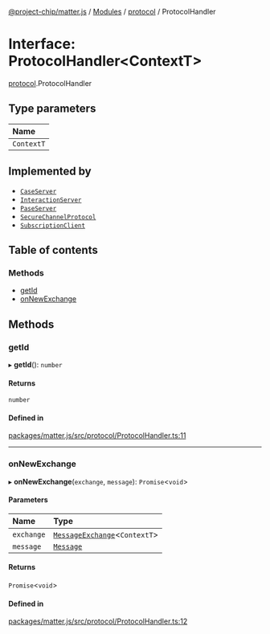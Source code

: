 [@project-chip/matter.js](../README.md) / [Modules](../modules.md) / [protocol](../modules/protocol.md) / ProtocolHandler

# Interface: ProtocolHandler<ContextT\>

[protocol](../modules/protocol.md).ProtocolHandler

## Type parameters

| Name |
| :------ |
| `ContextT` |

## Implemented by

- [`CaseServer`](../classes/session.CaseServer.md)
- [`InteractionServer`](../classes/protocol_interaction.InteractionServer.md)
- [`PaseServer`](../classes/session.PaseServer.md)
- [`SecureChannelProtocol`](../classes/protocol_securechannel.SecureChannelProtocol.md)
- [`SubscriptionClient`](../classes/protocol_interaction.SubscriptionClient.md)

## Table of contents

### Methods

- [getId](protocol.ProtocolHandler.md#getid)
- [onNewExchange](protocol.ProtocolHandler.md#onnewexchange)

## Methods

### getId

▸ **getId**(): `number`

#### Returns

`number`

#### Defined in

[packages/matter.js/src/protocol/ProtocolHandler.ts:11](https://github.com/project-chip/matter.js/blob/5bdbf8d/packages/matter.js/src/protocol/ProtocolHandler.ts#L11)

___

### onNewExchange

▸ **onNewExchange**(`exchange`, `message`): `Promise`<`void`\>

#### Parameters

| Name | Type |
| :------ | :------ |
| `exchange` | [`MessageExchange`](../classes/protocol.MessageExchange.md)<`ContextT`\> |
| `message` | [`Message`](codec.Message.md) |

#### Returns

`Promise`<`void`\>

#### Defined in

[packages/matter.js/src/protocol/ProtocolHandler.ts:12](https://github.com/project-chip/matter.js/blob/5bdbf8d/packages/matter.js/src/protocol/ProtocolHandler.ts#L12)
